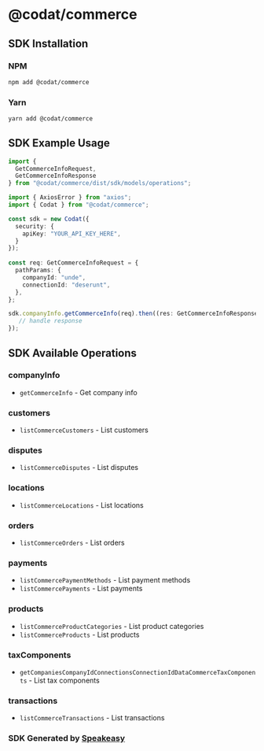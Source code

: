 # @codat/commerce

<!-- Start SDK Installation -->
## SDK Installation

### NPM

```bash
npm add @codat/commerce
```

### Yarn

```bash
yarn add @codat/commerce
```
<!-- End SDK Installation -->

## SDK Example Usage
<!-- Start SDK Example Usage -->
```typescript
import {
  GetCommerceInfoRequest,
  GetCommerceInfoResponse 
} from "@codat/commerce/dist/sdk/models/operations";

import { AxiosError } from "axios";
import { Codat } from "@codat/commerce";

const sdk = new Codat({
  security: {
    apiKey: "YOUR_API_KEY_HERE",
  }
});
    
const req: GetCommerceInfoRequest = {
  pathParams: {
    companyId: "unde",
    connectionId: "deserunt",
  },
};

sdk.companyInfo.getCommerceInfo(req).then((res: GetCommerceInfoResponse | AxiosError) => {
   // handle response
});
```
<!-- End SDK Example Usage -->

<!-- Start SDK Available Operations -->
## SDK Available Operations


### companyInfo

* `getCommerceInfo` - Get company info

### customers

* `listCommerceCustomers` - List customers

### disputes

* `listCommerceDisputes` - List disputes

### locations

* `listCommerceLocations` - List locations

### orders

* `listCommerceOrders` - List orders

### payments

* `listCommercePaymentMethods` - List payment methods
* `listCommercePayments` - List payments

### products

* `listCommerceProductCategories` - List product categories
* `listCommerceProducts` - List products

### taxComponents

* `getCompaniesCompanyIdConnectionsConnectionIdDataCommerceTaxComponents` - List tax components

### transactions

* `listCommerceTransactions` - List transactions
<!-- End SDK Available Operations -->

### SDK Generated by [Speakeasy](https://docs.speakeasyapi.dev/docs/using-speakeasy/client-sdks)
